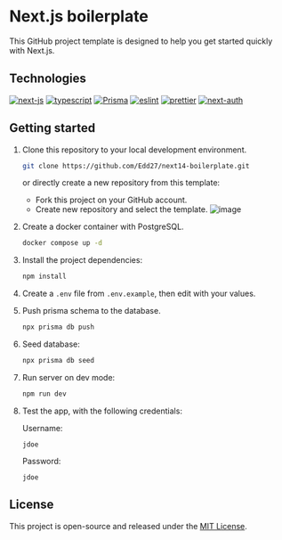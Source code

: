 # Next.js boilerplate

This GitHub project template is designed to help you get started quickly with Next.js.

## Technologies

[![next-js](https://img.shields.io/badge/next.js-000?style=for-the-badge&logo=next.js&logoColor=fff)](https://nextjs.org/)
[![typescript](https://img.shields.io/badge/typescript-2C6FBB?style=for-the-badge&logo=typescript&logoColor=FFF)](https://www.typescriptlang.org/)
[![Prisma](https://img.shields.io/badge/prisma-4F60CE?style=for-the-badge&logo=prisma&logoColor=FFF)](https://www.prisma.io/)
[![eslint](https://img.shields.io/badge/eslint-4133B7?style=for-the-badge&logo=eslint&logoColor=FFF)](https://eslint.org/)
[![prettier](https://img.shields.io/badge/prettier-F6B249?style=for-the-badge&logo=prettier&logoColor=000)](https://prettier.io/)
[![next-auth](https://img.shields.io/badge/next%20auth-1687FB?style=for-the-badge&logo=next.js&logoColor=FF5C01)](https://next-auth.js.org/)

## Getting started

1. Clone this repository to your local development environment.
   ```bash
   git clone https://github.com/Edd27/next14-boilerplate.git
   ```

   or directly create a new repository from this template:

   - Fork this project on your GitHub account.
   - Create new repository and select the template.
      ![image](https://github.com/Edd27/next14-boilerplate/assets/50682699/6d421b61-53e1-40ab-b8fc-0fccd9229467)

3. Create a docker container with PostgreSQL.
   ```bash
   docker compose up -d
   ```
4. Install the project dependencies:
   ```bash
   npm install
   ```
5. Create a `.env` file from `.env.example`, then edit with your values.
6. Push prisma schema to the database.
   ```bash
   npx prisma db push
   ```
7. Seed database:
   ```bash
   npx prisma db seed
   ```
8. Run server on dev mode:
   ```bash
   npm run dev
   ```
9. Test the app, with the following credentials:
   
   Username:
   ```
   jdoe
   ```

   Password:
   ```
   jdoe
   ```

## License

This project is open-source and released under the [MIT License](https://choosealicense.com/licenses/mit/).
